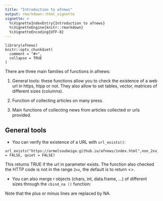 ```yaml
---
title: "Introduction to afnews"
output: rmarkdown::html_vignette
vignette: >
  %\VignetteIndexEntry{Introduction to afnews}
  %\VignetteEngine{knitr::rmarkdown}
  %\VignetteEncoding{UTF-8}
---
```


```{r, include = FALSE}
library(afnews)
knitr::opts_chunk$set(
  comment = "#>", 
  collapse = TRUE
)
```

There are three main families of functions in afnews:

1. General tools: these functions allow you to check the existence of a web url in https, htpp or not. They also allow to set tables, vector, matrices of different sizes (columns).

2. Function of collecting articles on many press.

3. Main functions of collecting news from articles collected or urls provided.



## General tools


* You can verify the existence of a URL with  `url_exists()`:

```{r}
url_exists("https://armelsoubeiga.github.io/afnews/index.html",non_2xx_return_value = FALSE, quiet = FALSE)
```

This returns TRUE if the url in parameter exists. The function also checked the HTTP code is not in the range `2xx`, the default is to return <<FALSE>>.

* You can also merge r objects (chars, int, data.frame, ...) of different sizes through the `cbind_na ()` function:

Note that the plus or minus lines are replaced by NA.



